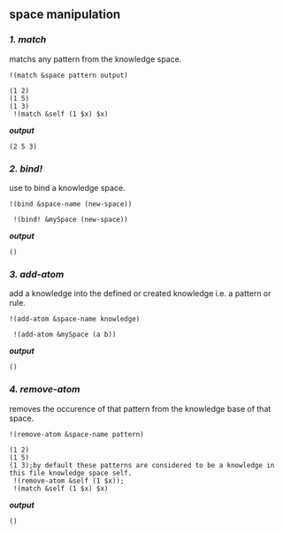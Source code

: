 ## space manipulation

### ***1. match***
matchs any pattern from the knowledge space.
```
!(match &space pattern output)
```
```metta
(1 2)
(1 5)
(1 3)
 !(match &self (1 $x) $x)
```

***output***
```metta
(2 5 3)
```
### ***2. bind!***
use to bind a knowledge space.
```
!(bind &space-name (new-space))
```
```metta
 !(bind! &mySpace (new-space))
```

***output***
```metta
()
```
### ***3. add-atom***
add a knowledge into the defined or created knowledge i.e. a pattern or rule.
```
!(add-atom &space-name knowledge)
```
```metta
 !(add-atom &mySpace (a b))
```

***output***
```metta
()
```
### ***4. remove-atom***
removes the occurence of that pattern from the knowledge base of that space.
```
!(remove-atom &space-name pattern)
```
```metta
(1 2)
(1 5)
(1 3);by default these patterns are considered to be a knowledge in this file knowledge space self.
 !(remove-atom &self (1 $x)); 
 !(match &self (1 $x) $x)
```

***output***
```metta
()
```